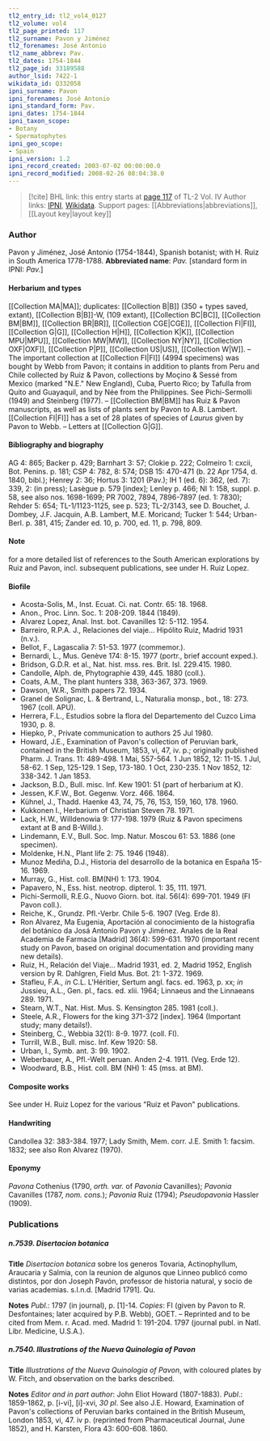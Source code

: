 ```yaml
---
tl2_entry_id: tl2_vol4_0127
tl2_volume: vol4
tl2_page_printed: 117
tl2_surname: Pavon y Jiménez
tl2_forenames: José Antonio
tl2_name_abbrev: Pav.
tl2_dates: 1754-1844
tl2_page_id: 33189588
author_lsid: 7422-1
wikidata_id: Q332058
ipni_surname: Pavon
ipni_forenames: José Antonio
ipni_standard_form: Pav.
ipni_dates: 1754-1844
ipni_taxon_scope: 
- Botany
- Spermatophytes
ipni_geo_scope: 
- Spain
ipni_version: 1.2
ipni_record_created: 2003-07-02 00:00:00.0
ipni_record_modified: 2008-02-26 08:04:38.0
---
```


> [!cite] BHL link: this entry starts at [page 117](https://www.biodiversitylibrary.org/page/33189588) of TL-2 Vol. IV
> Author links: [IPNI](https://www.ipni.org/a/7422-1), [Wikidata](https://www.wikidata.org/wiki/Q332058). Support pages: [[Abbreviations|abbreviations]], [[Layout key|layout key]]

### Author

Pavon y Jiménez, José Antonio (1754-1844), Spanish botanist; with H. Ruiz in South America 1778-1788. 
**Abbreviated name**: *Pav.* \[standard form in IPNI: *Pav.*\]

#### Herbarium and types

[[Collection MA|MA]]; duplicates: [[Collection B|B]] (350 + types saved, extant), [[Collection B|B]]-W, (109 extant), [[Collection BC|BC]], [[Collection BM|BM]], [[Collection BR|BR]], [[Collection CGE|CGE]], [[Collection FI|FI]], [[Collection G|G]], [[Collection H|H]], [[Collection K|K]], [[Collection MPU|MPU]], [[Collection MW|MW]], [[Collection NY|NY]], [[Collection OXF|OXF]], [[Collection P|P]], [[Collection US|US]], [[Collection W|W]]. – The important collection at [[Collection FI|FI]] (4994 specimens) was bought by Webb from Pavon; it contains in addition to plants from Peru and Chile collected by Ruiz & Pavon, collections by Moçino & Sessé from Mexico (marked "N.E." New England), Cuba, Puerto Rico; by Tafulla from Quito and Guayaquil, and by Née from the Philippines. See Pichi-Sermolli (1949) and Steinberg (1977). – [[Collection BM|BM]] has Ruiz & Pavon manuscripts, as well as lists of plants sent by Pavon to A.B. Lambert. [[Collection FI|FI]] has a set of 28 plates of species of *Laurus* given by Pavon to Webb. – Letters at [[Collection G|G]].

#### Bibliography and biography

AG 4: 865; Backer p. 429; Barnhart 3: 57; Clokie p. 222; Colmeiro 1: cxcii, Bot. Penins. p. 181; CSP 4: 782, 8: 574; DSB 15: 470-471 (b. 22 Apr 1754, d. 1840, bibl.); Henrey 2: 36; Hortus 3: 1201 (Pav.); IH 1 (ed. 6): 362, (ed. 7): 339, 2: (in press); Lasègue p. 579 \[index\]; Lenley p. 466; NI 1: 158, suppl. p. 58, see also nos. 1698-1699; PR 7002, 7894, 7896-7897 (ed. 1: 7830); Rehder 5: 654; TL-1/1123-1125, see p. 523; TL-2/3143, see D. Bouchet, J. Dombey, J.F. Jacquin, A.B. Lambert, M.E. Moricand; Tucker 1: 544; Urban-Berl. p. 381, 415; Zander ed. 10, p. 700, ed. 11, p. 798, 809.

#### Note

for a more detailed list of references to the South American explorations by Ruiz and Pavon, incl. subsequent publications, see under H. Ruiz Lopez.

#### Biofile

- Acosta-Solis, M., Inst. Ecuat. Ci. nat. Contr. 65: 18. 1968.
- Anon., Proc. Linn. Soc. 1: 208-209. 1844 (1849).
- Alvarez Lopez, Anal. Inst. bot. Cavanilles 12: 5-112. 1954.
- Barreiro, R.P.A. J., Relaciones del viaje... Hipólito Ruiz, Madrid 1931 (n.v.).
- Bellot, F., Lagascalia 7: 51-53. 1977 (commemor.).
- Bernardi, L., Mus. Genève 174: 8-15. 1977 (portr., brief account exped.).
- Bridson, G.D.R. et al., Nat. hist. mss. res. Brit. Isl. 229.415. 1980.
- Candolle, Alph. de, Phytographie 439, 445. 1880 (coll.).
- Coats, A.M., The plant hunters 338, 363-367, 373. 1969.
- Dawson, W.R., Smith papers 72. 1934.
- Granel de Solignac, L. & Bertrand, L., Naturalia monsp., bot., 18: 273. 1967 (coll. APU).
- Herrera, F.L., Estudios sobre la flora del Departemento del Cuzco Lima 1930, p. 8.
- Hiepko, P., Private communication to authors 25 Jul 1980.
- Howard, J.E., Examination of Pavon's collection of Peruvian bark, contained in the British Museum, 1853, vi, 47, iv. p.; originally published Pharm. J. Trans. 11: 489-498. 1 Mai, 557-564. 1 Jun 1852, 12: 11-15. 1 Jul, 58-62. 1 Sep, 125-129. 1 Sep, 173-180. 1 Oct, 230-235. 1 Nov 1852, 12: 338-342. 1 Jan 1853.
- Jackson, B.D., Bull. misc. Inf. Kew 1901: 51 (part of herbarium at K).
- Jessen, K.F.W., Bot. Gegenw. Vorz. 466. 1864.
- Kühnel, J., Thadd. Haenke 43, 74, 75, 76, 153, 159, 160, 178. 1960.
- Kukkonen I., Herbarium of Christian Steven 78. 1971.
- Lack, H.W., Willdenowia 9: 177-198. 1979 (Ruiz & Pavon specimens extant at B and B-Willd.).
- Lindemann, E.V., Bull. Soc. Imp. Natur. Moscou 61: 53. 1886 (one specimen).
- Moldenke, H.N., Plant life 2: 75. 1946 (1948).
- Munoz Mediña, D.J., Historia del desarrollo de la botanica en España 15-16. 1969.
- Murray, G., Hist. coll. BM(NH) 1: 173. 1904.
- Papavero, N., Ess. hist. neotrop. dipterol. 1: 35, 111. 1971.
- Pichi-Sermolli, R.E.G., Nuovo Giorn. bot. ital. 56(4): 699-701. 1949 (FI Pavon coll.).
- Reiche, K., Grundz. Pfl.-Verbr. Chile 5-6. 1907 (Veg. Erde 8).
- Ron Alvarez, Ma Eugenia, Aportación al conocimiento de la histografia del botánico da Josá Antonio Pavon y Jiménez. Anales de la Real Academia de Farmacia \[Madrid\] 36(4): 599-631. 1970 (important recent study on Pavon, based on original documentation and providing many new details).
- Ruiz, H., Relación del Viaje... Madrid 1931, ed. 2, Madrid 1952, English version by R. Dahlgren, Field Mus. Bot. 21: 1-372. 1969.
- Stafleu, F.A., *in* C.L. L'Héritier, Sertum angl. facs. ed. 1963, p. xx; *in* Jussieu, A.L., Gen. pl., facs. ed. xlii. 1964; Linnaeus and the Linnaeans 289. 1971.
- Stearn, W.T., Nat. Hist. Mus. S. Kensington 285. 1981 (coll.).
- Steele, A.R., Flowers for the king 371-372 \[index\]. 1964 (Important study; many details!).
- Steinberg, C., Webbia 32(1): 8-9. 1977. (coll. FI).
- Turrill, W.B., Bull. misc. Inf. Kew 1920: 58.
- Urban, I., Symb. ant. 3: 99. 1902.
- Weberbauer, A., Pfl.-Welt peruan. Anden 2-4. 1911. (Veg. Erde 12).
- Woodward, B.B., Hist. coll. BM (NH) 1: 45 (mss. at BM).

#### Composite works

See under H. Ruiz Lopez for the various "Ruiz et Pavon" publications.

#### Handwriting

Candollea 32: 383-384. 1977; Lady Smith, Mem. corr. J.E. Smith 1: facsim. 1832; see also Ron Alvarez (1970).

#### Eponymy

*Pavona* Cothenius (1790, *orth. var.* of *Pavonia* Cavanilles); *Pavonia* Cavanilles (1787, *nom. cons.*); *Pavonia* Ruiz (1794); *Pseudopavonia* Hassler (1909).

### Publications

##### n.7539. Disertacion botanica

**Title**
*Disertacion botanica* sobre los generos Tovaria, Actinophyllum, Araucaria y Salmia, con la reunion de algunos que Linneo publicó como distintos, por don Joseph Pavón, professor de historia natural, y socio de varias academias. s.l.n.d. \[Madrid 1791\]. Qu.

**Notes**
*Publ*.: 1797 (in journal), p. \[1\]-14. *Copies*: FI (given by Pavon to R. Desfontaines; later acquired by P.B. Webb), GOET. – Reprinted and to be cited from Mem. r. Acad. med. Madrid 1: 191-204. 1797 (journal publ. in Natl. Libr. Medicine, U.S.A.).

##### n.7540. Illustrations of the Nueva Quinologia of Pavon

**Title**
*Illustrations of the Nueva Quinologia of Pavon*, with coloured plates by W. Fitch, and observation on the barks described.

**Notes**
*Editor and in part author*: John Eliot Howard (1807-1883).
*Publ*.: 1859-1862, p. \[i-vi\], \[i\]-xvi, *30 pl*.
See also J.E. Howard, Examination of Pavon's collections of Peruvian barks contained in the British Museum, London 1853, vi, 47. iv p. (reprinted from Pharmaceutical Journal, June 1852), and H. Karsten, Flora 43: 600-608. 1860.


